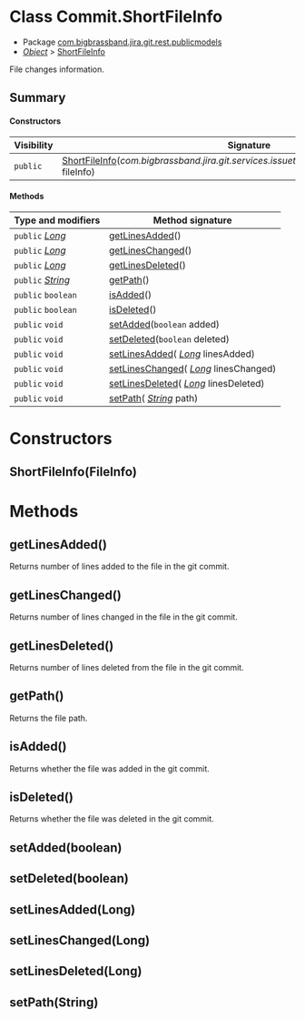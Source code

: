 # Class Commit.ShortFileInfo

* Package [com.bigbrassband.jira.git.rest.publicmodels](README.html)
*  *[Object](https://docs.oracle.com/javase/8/docs/api/java/lang/Object.html)*  > [ShortFileInfo](ShortFileInfo.html.md)

File changes information.


## Summary
#### Constructors
| Visibility | Signature |
| --- | --- |
| `public` | [ShortFileInfo](#shortfileinfofileinfo)(*com.bigbrassband.jira.git.services.issuetabpanels.summary.bean.FileInfo* fileInfo) |

#### Methods
| Type and modifiers | Method signature |
| --- | --- |
| `public`  *[Long](https://docs.oracle.com/javase/8/docs/api/java/lang/Long.html)*  | [getLinesAdded](#getlinesadded)() |
| `public`  *[Long](https://docs.oracle.com/javase/8/docs/api/java/lang/Long.html)*  | [getLinesChanged](#getlineschanged)() |
| `public`  *[Long](https://docs.oracle.com/javase/8/docs/api/java/lang/Long.html)*  | [getLinesDeleted](#getlinesdeleted)() |
| `public`  *[String](https://docs.oracle.com/javase/8/docs/api/java/lang/String.html)*  | [getPath](#getpath)() |
| `public` `boolean` | [isAdded](#isadded)() |
| `public` `boolean` | [isDeleted](#isdeleted)() |
| `public` `void` | [setAdded](#setaddedboolean)(`boolean` added) |
| `public` `void` | [setDeleted](#setdeletedboolean)(`boolean` deleted) |
| `public` `void` | [setLinesAdded](#setlinesaddedlong)( *[Long](https://docs.oracle.com/javase/8/docs/api/java/lang/Long.html)*  linesAdded) |
| `public` `void` | [setLinesChanged](#setlineschangedlong)( *[Long](https://docs.oracle.com/javase/8/docs/api/java/lang/Long.html)*  linesChanged) |
| `public` `void` | [setLinesDeleted](#setlinesdeletedlong)( *[Long](https://docs.oracle.com/javase/8/docs/api/java/lang/Long.html)*  linesDeleted) |
| `public` `void` | [setPath](#setpathstring)( *[String](https://docs.oracle.com/javase/8/docs/api/java/lang/String.html)*  path) |



# Constructors
## ShortFileInfo(FileInfo)





# Methods
## getLinesAdded()
Returns number of lines added to the file in the git commit.



## getLinesChanged()
Returns number of lines changed in the file in the git commit.



## getLinesDeleted()
Returns number of lines deleted from the file in the git commit.



## getPath()
Returns the file path.



## isAdded()
Returns whether the file was added in the git commit.



## isDeleted()
Returns whether the file was deleted in the git commit.



## setAdded(boolean)




## setDeleted(boolean)




## setLinesAdded(Long)




## setLinesChanged(Long)




## setLinesDeleted(Long)




## setPath(String)





